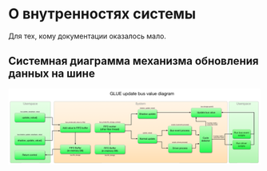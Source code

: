 # О внутренностях системы

Для тех, кому документации оказалось мало. 

## Системная диаграмма механизма обновления данных на шине
![Обновление данных шины](images/glueBusUpdate.png "Обновление данных шины")
